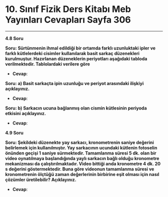 # 10. Sınıf Fizik Ders Kitabı Meb Yayınları Cevapları Sayfa 306

---

**4.8 Soru**

**Soru: Sürtünmenin ihmal edildiği bir ortamda farklı uzunluktaki ipler ve farklı kütlelerdeki cisimler kullanılarak basit sarkaç düzenekleri kurulmuştur. Hazırlanan düzeneklerin periyotları aşağıdaki tabloda verilmektedir. Tablolardaki verilere göre**

-   **Cevap**:

**Soru: a) Basit sarkaçta ipin uzunluğu ve periyot arasındaki ilişkiyi açıklayınız.**

-   **Cevap**:

**Soru: b) Sarkacın ucuna bağlanmış olan cismin kütlesinin periyoda etkisini açıklayınız.**

-   **Cevap**:

**4.9 Soru**

**Soru: Şekildeki düzenekte yay sarkacı, kronometrenin saniye değerini belirlemek için kullanılmıştır. Yay sarkacının ucundaki kütlenin fotoselin önünden geçişi 1 saniye sürmektedir. Tamamlanma süresi 5 dk. olan bir video oynatılmaya başlandığında yaylı sarkacın bağlı olduğu kronometre mekanizması da çalıştırılmaktadır. Video bittiği anda kronometre 4 dk. 20 s değerini göstermektedir. Buna göre videonun tamamlanma süresi ve kronometrenin ölçtüğü zaman değerlerinin birbirine eşit olması için nasıl çözümler üretilebilir? Açıklayınız.**

-   **Cevap**: